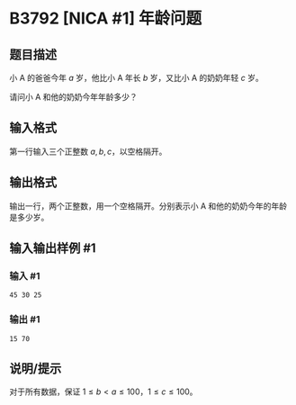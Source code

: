 # B3792 [NICA #1] 年龄问题

## 题目描述

小 A 的爸爸今年 $a$ 岁，他比小 A 年长 $b$ 岁，又比小 A 的奶奶年轻 $c$ 岁。

请问小 A 和他的奶奶今年年龄多少？

## 输入格式

第一行输入三个正整数 $a,b,c$，以空格隔开。

## 输出格式

输出一行，两个正整数，用一个空格隔开。分别表示小 A 和他的奶奶今年的年龄是多少岁。

## 输入输出样例 #1

### 输入 #1

```
45 30 25
```

### 输出 #1

```
15 70
```

## 说明/提示

对于所有数据，保证 $1 \leq b<a\leq 100$，$1 \leq c \leq 100$。
